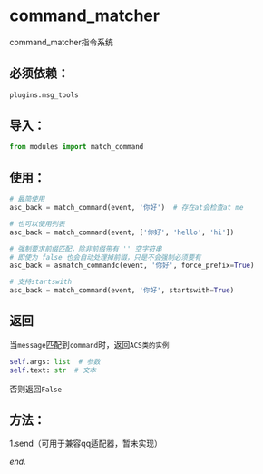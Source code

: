 
# command_matcher 
command_matcher指令系统

## 必须依赖：
```bash
plugins.msg_tools
```

## 导入：

```python
from modules import match_command
```

## 使用：
```python
# 最简使用
asc_back = match_command(event, '你好')  # 存在at会检查at me

# 也可以使用列表
asc_back = match_command(event, ['你好', 'hello', 'hi'])

# 强制要求前缀匹配，除非前缀带有 '' 空字符串
# 即使为 false 也会自动处理掉前缀，只是不会强制必须要有
asc_back = asmatch_commandc(event, '你好', force_prefix=True)

# 支持startswith
asc_back = match_command(event, '你好', startswith=True)
```

## 返回

当`message`匹配到`command`时，返回`ACS类的实例`

```python
self.args: list  # 参数
self.text: str  # 文本
```
否则返回`False`

## 方法：

1.send（可用于兼容qq适配器，暂未实现）




*end.*



